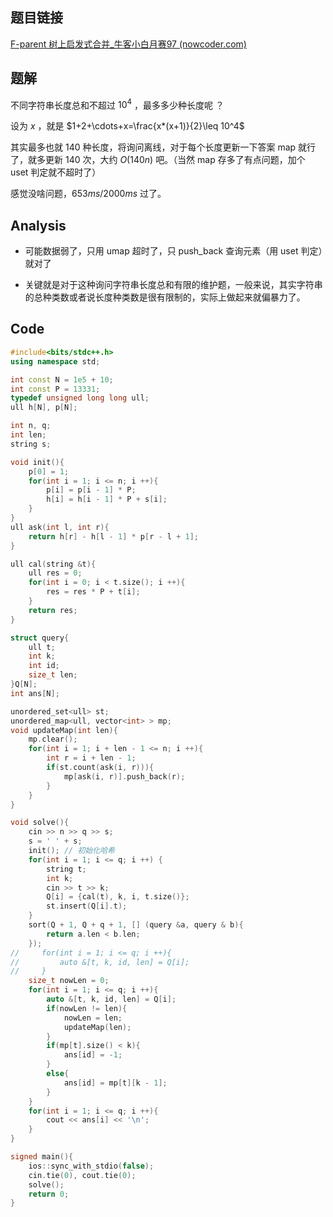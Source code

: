 ## 题目链接

[F-parent 树上启发式合并_牛客小白月赛97 (nowcoder.com)](https://ac.nowcoder.com/acm/contest/85347/F)

## 题解

不同字符串长度总和不超过 $10^4$ ，最多多少种长度呢 ？

设为 $x$ ，就是 $1+2+\cdots+x=\frac{x*(x+1)}{2}\leq 10^4$ 

其实最多也就 140 种长度，将询问离线，对于每个长度更新一下答案 map 就行了，就多更新 140 次，大约 $O(140n)$ 吧。（当然 map 存多了有点问题，加个 uset 判定就不超时了）

感觉没啥问题，$653ms/2000ms$ 过了。

## Analysis

- 可能数据弱了，只用 umap 超时了，只 push_back 查询元素（用 uset 判定）就对了

- 关键就是对于这种询问字符串长度总和有限的维护题，一般来说，其实字符串的总种类数或者说长度种类数是很有限制的，实际上做起来就偏暴力了。

## Code

```cpp
#include<bits/stdc++.h>
using namespace std;

int const N = 1e5 + 10;
int const P = 13331;
typedef unsigned long long ull;
ull h[N], p[N];

int n, q;
int len;
string s;

void init(){
    p[0] = 1;
    for(int i = 1; i <= n; i ++){
        p[i] = p[i - 1] * P;
        h[i] = h[i - 1] * P + s[i];
    }
}
ull ask(int l, int r){
    return h[r] - h[l - 1] * p[r - l + 1];
}

ull cal(string &t){
    ull res = 0;
    for(int i = 0; i < t.size(); i ++){
        res = res * P + t[i];
    }
    return res;
}

struct query{
    ull t;
    int k;
    int id;
    size_t len;
}Q[N];
int ans[N];

unordered_set<ull> st;
unordered_map<ull, vector<int> > mp;
void updateMap(int len){
    mp.clear();
    for(int i = 1; i + len - 1 <= n; i ++){
        int r = i + len - 1;
        if(st.count(ask(i, r))){
            mp[ask(i, r)].push_back(r);
        }
    }
}

void solve(){
    cin >> n >> q >> s;
    s = ' ' + s;
    init(); // 初始化哈希
    for(int i = 1; i <= q; i ++) {
        string t;
        int k;
        cin >> t >> k;
        Q[i] = {cal(t), k, i, t.size()};
        st.insert(Q[i].t);
    }
    sort(Q + 1, Q + q + 1, [] (query &a, query & b){
        return a.len < b.len;
    });
//     for(int i = 1; i <= q; i ++){
//         auto &[t, k, id, len] = Q[i];
//     }
    size_t nowLen = 0;
    for(int i = 1; i <= q; i ++){
        auto &[t, k, id, len] = Q[i];
        if(nowLen != len){
            nowLen = len;
            updateMap(len);
        }
        if(mp[t].size() < k){
            ans[id] = -1;
        }
        else{
            ans[id] = mp[t][k - 1];
        }
    }
    for(int i = 1; i <= q; i ++){
        cout << ans[i] << '\n';
    }
}   

signed main(){
	ios::sync_with_stdio(false);
	cin.tie(0), cout.tie(0); 
	solve();
	return 0;
}

```

